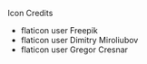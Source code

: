 Icon Credits
- flaticon user Freepik
- flaticon user Dimitry Miroliubov
- flaticon user Gregor Cresnar